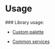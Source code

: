 # Usage

### Library usage:

- [Custom palette](./palette-usage.html)

- [Common services](./palette-usage.html)
